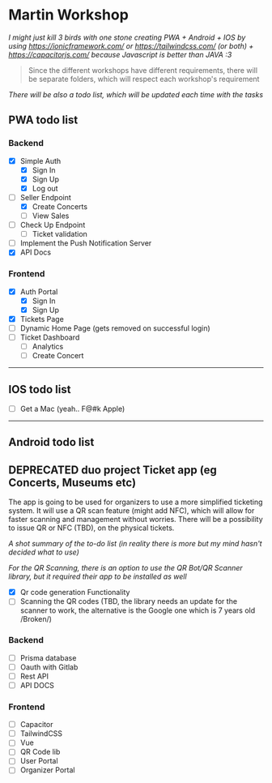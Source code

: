 # Martin Workshop

*I might just kill 3 birds with one stone creating PWA + Android + IOS by using https://ionicframework.com/ or https://tailwindcss.com/ (or both) + https://capacitorjs.com/ because Javascript is better than JAVA :3*

>Since the different workshops have different requirements, there will be separate folders, which will respect each workshop's requirement

*There will be also a todo list, which will be updated each time with the tasks*

## PWA todo list 
### Backend
- [x] Simple Auth
    - [x] Sign In
    - [x] Sign Up
    - [x] Log out
- [ ] Seller Endpoint
  - [x] Create Concerts
  - [ ] View Sales
- [ ] Check Up Endpoint
  - [ ] Ticket validation
- [ ] Implement the Push Notification Server
- [x] API Docs

### Frontend
- [x] Auth Portal
    - [x] Sign In
    - [x] Sign Up
- [x] Tickets Page
- [ ] Dynamic Home Page (gets removed on successful login)
- [ ] Ticket Dashboard
  - [ ] Analytics
  - [ ] Create Concert

---
## IOS todo list
- [ ] Get a Mac (yeah.. F@#k Apple)

---
## Android todo list

## DEPRECATED duo project Ticket app (eg Concerts, Museums etc)

The app is going to be used for organizers to use a more simplified ticketing system. It will use a QR scan feature (might add NFC), which will allow for faster scanning and management without worries. There will be a possibility to issue QR or NFC (TBD), on the physical tickets.

*A shot summary of the to-do list (in reality there is more but my mind hasn't decided what to use)*

*For the QR Scanning, there is an option to use the QR Bot/QR Scanner library, but it required their app to be installed as well*

- [x] Qr code generation Functionality
- [ ] Scanning the QR codes (TBD, the library needs an update for the scanner to work, the alternative is the Google one which is 7 years old /Broken/)
  
### **Backend**

- [ ] Prisma database
- [ ] Oauth with Gitlab
- [ ] Rest API
- [ ] API DOCS
  
### **Frontend** 
- [ ] Capacitor
- [ ] TailwindCSS
- [ ] Vue
- [ ] QR Code lib
- [ ] User Portal
- [ ] Organizer Portal